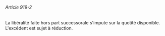 ###### Article 919-2

La libéralité faite hors part successorale s'impute sur la quotité disponible. L'excédent est sujet à réduction.

